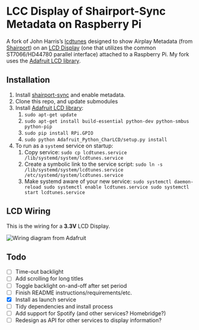 # LCC Display of Shairport-Sync Metadata on Raspberry Pi

A fork of John Harris’s [lcdtunes](https://github.com/john-a-harris/lcdtunes) designed to show Airplay Metadata (from [Shairport](https://github.com/mikebrady/shairport-sync)) on an [LCD Display](https://www.sparkfun.com/products/9051) (one that utilizes the common ST7066/HD44780 parallel interface) attached to a Raspberry Pi. My fork uses the [Adafruit LCD library](https://github.com/adafruit/Adafruit_Python_CharLCD). 

## Installation

1. Install [shairport-sync](https://github.com/mikebrady/shairport-sync-metadata-reader) and enable metadata.
2. Clone this repo, and update submodules
3. Install [Adafruit LCD library](https://github.com/adafruit/Adafruit_Python_CharLCD):
	1. `sudo apt-get update`
	2. `sudo apt-get install build-essential python-dev python-smbus python-pip`
	3. `sudo pip install RPi.GPIO`
	4. `sudo python Adafruit_Python_CharLCD/setup.py install`
4. To run as a `systemd` service on startup:
	1. Copy service: ```sudo cp lcdtunes.service /lib/systemd/system/lcdtunes.service```
	2. Create a symbolic link to the service script: ```sudo ln -s /lib/systemd/system/lcdtunes.service /etc/systemd/system/lcdtunes.service```
	3. Make systemd aware of your new service: ```sudo systemctl daemon-reload
sudo systemctl enable lcdtunes.service
sudo systemctl start lcdtunes.service```

## LCD Wiring

This is the wiring for a **3.3V** LCD Display.

![Wiring diagram from Adafruit](https://cdn-learn.adafruit.com/assets/assets/000/018/260/medium800/raspberry_pi_RaspberryPiRGB_bb.png?1405984925)

## Todo

- [ ] Time-out backlight
- [ ] Add scrolling for long titles
- [ ] Toggle backlight on-and-off after set period
- [ ] Finish README instructions/requirements/etc.
- [x] Install as launch service
- [ ] Tidy dependencies and install process
- [ ] Add support for Spotify (and other services? Homebridge?)
- [ ] Redesign as API for other services to display information?